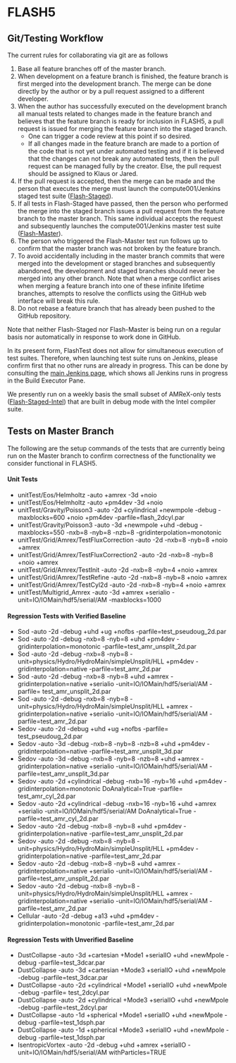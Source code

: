 # FLASH5

## Git/Testing Workflow

The current rules for collaborating via git are as follows
1.  Base all feature branches off of the master branch.
2.  When development on a feature branch is finished, the feature branch is
first merged into the development branch.  The merge can be done directly by the
author or by a pull request assigned to a different developer.
3.  When the author has successfully executed on the development branch all 
manual tests related to changes made in the feature branch and believes that the
feature branch is ready for inclusion in FLASH5, a pull request is issued for
merging the feature branch into the staged branch.
    * One can trigger a code review at this point if so desired.
    * If all changes made in the feature branch are made to a portion of the code
that is not yet under automated testing and if it is believed that the changes can not break
any automated tests, then the pull request can be managed fully by the creator.
Else, the pull request should be assigned to Klaus or Jared.
4.  If the pull request is accepted, then the merge can be made and the person
that executes the merge must launch the compute001/Jenkins staged test suite ([Flash-Staged](https://jenkins-ci.mcs.anl.gov/job/Flash-Staged/)).
5.  If all tests in Flash-Staged have passed, then the person who performed the
merge into the staged branch issues a pull request from the feature branch to
the master branch.  This same individual accepts the request and subsequently
launches the compute001/Jenkins master test suite ([Flash-Master](https://jenkins-ci.mcs.anl.gov/job/Flash-Master/)).
6.  The person who triggered the Flash-Master test run follows up to confirm
that the master branch was not broken by the feature branch.
7.  To avoid accidentally including in the master branch commits that were
merged into the development or staged branches and subsequently abandoned, the
development and staged branches should never be merged into any other branch.
Note that when a merge conflict arises when merging a feature branch into one of
these infinite lifetime branches, attempts to resolve the conflicts using the
GitHub web interface will break this rule.
8.  Do not rebase a feature branch that has already been pushed to the GitHub
repository.

Note that neither Flash-Staged nor Flash-Master is being run on a regular basis
nor automatically in response to work done in GitHub.

In its present form, FlashTest does not allow for simultaneous execution of test
suites.  Therefore, when launching test suite runs on Jenkins, please confirm
first that no other runs are already in progress.  This can be done by consulting the [main Jenkins page](https://jenkins-ci.mcs.anl.gov), which shows all Jenkins runs in progress in the Build Executor Pane.

We presently run on a weekly basis the small subset of AMReX-only tests ([Flash-Staged-Intel](https://jenkins-ci.mcs.anl.gov/job/Flash-Staged-Intel/)) that are built in debug mode with the Intel compiler suite.

## Tests on Master Branch

The following are the setup commands of the tests that are currently being run on the Master branch to confirm correctness of the functionality we consider functional in FLASH5.

#### Unit Tests
* unitTest/Eos/Helmholtz -auto +amrex -3d +noio
* unitTest/Eos/Helmholtz -auto +pm4dev -3d +noio
* unitTest/Gravity/Poisson3 -auto -2d +cylindrical +newmpole -debug -maxblocks=600 +noio +pm4dev -parfile=flash_2dcyl.par
* unitTest/Gravity/Poisson3 -auto -3d +newmpole +uhd -debug -maxblocks=550 -nxb=8 -nyb=8 -nzb=8 -gridinterpolation=monotonic
* unitTest/Grid/Amrex/TestFluxCorrection -auto -2d -nxb=8 -nyb=8 +noio +amrex
* unitTest/Grid/Amrex/TestFluxCorrection2 -auto -2d -nxb=8 -nyb=8 +noio +amrex
* unitTest/Grid/Amrex/TestInit -auto -2d -nxb=8 -nyb=4 +noio +amrex
* unitTest/Grid/Amrex/TestRefine -auto -2d -nxb=8 -nyb=8 +noio +amrex
* unitTest/Grid/Amrex/TestCyl2d -auto -2d -nxb=8 -nyb=4 +noio +amrex
* unitTest/Multigrid_Amrex -auto -3d +amrex +serialio -unit=IO/IOMain/hdf5/serial/AM -maxblocks=1000

#### Regression Tests with Verified Baseline
* Sod -auto -2d -debug +uhd +ug +nofbs -parfile=test_pseudoug_2d.par
* Sod -auto -2d -debug -nxb=8 -nyb=8 +uhd +pm4dev -gridinterpolation=monotonic -parfile=test_amr_unsplit_2d.par
* Sod -auto -2d -debug -nxb=8 -nyb=8 -unit=physics/Hydro/HydroMain/simpleUnsplit/HLL +pm4dev -gridinterpolation=native -parfile=test_amr_2d.par
* Sod -auto -2d -debug -nxb=8 -nyb=8 +uhd +amrex -gridinterpolation=native +serialio -unit=IO/IOMain/hdf5/serial/AM -parfile=	test_amr_unsplit_2d.par
* Sod -auto -2d -debug -nxb=8 -nyb=8 -unit=physics/Hydro/HydroMain/simpleUnsplit/HLL +amrex -gridinterpolation=native +serialio -unit=IO/IOMain/hdf5/serial/AM -parfile=test_amr_2d.par
* Sedov -auto -2d -debug +uhd +ug +nofbs -parfile=	test_pseudoug_2d.par
* Sedov -auto -3d -debug -nxb=8 -nyb=8 -nzb=8 +uhd +pm4dev -gridinterpolation=native -parfile=test_amr_unsplit_3d.par
* Sedov -auto -3d -debug -nxb=8 -nyb=8 -nzb=8 +uhd +amrex -gridinterpolation=native +serialio -unit=IO/IOMain/hdf5/serial/AM -parfile=test_amr_unsplit_3d.par
* Sedov -auto -2d +cylindrical -debug -nxb=16 -nyb=16 +uhd +pm4dev -gridinterpolation=monotonic DoAnalytical=True -parfile=	test_amr_cyl_2d.par
* Sedov -auto -2d +cylindrical -debug -nxb=16 -nyb=16 +uhd +amrex +serialio -unit=IO/IOMain/hdf5/serial/AM DoAnalytical=True -parfile=test_amr_cyl_2d.par
* Sedov -auto -2d -debug -nxb=8 -nyb=8 +uhd +pm4dev -gridinterpolation=native -parfile=test_amr_unsplit_2d.par
* Sedov -auto -2d -debug -nxb=8 -nyb=8 -unit=physics/Hydro/HydroMain/simpleUnsplit/HLL +pm4dev -gridinterpolation=native -parfile=test_amr_2d.par
* Sedov -auto -2d -debug -nxb=8 -nyb=8 +uhd +amrex -gridinterpolation=native +serialio -unit=IO/IOMain/hdf5/serial/AM -parfile=test_amr_unsplit_2d.par
* Sedov -auto -2d -debug -nxb=8 -nyb=8 -unit=physics/Hydro/HydroMain/simpleUnsplit/HLL +amrex -gridinterpolation=native +serialio -unit=IO/IOMain/hdf5/serial/AM -parfile=test_amr_2d.par
* Cellular -auto -2d -debug +a13 +uhd +pm4dev -gridinterpolation=monotonic -parfile=test_amr_2d.par

#### Regression Tests with Unverified Baseline
* DustCollapse -auto -3d +cartesian +Mode1 +serialIO +uhd +newMpole -debug -parfile=test_3dcar.par
* DustCollapse -auto -3d +cartesian +Mode3 +serialIO +uhd +newMpole -debug -parfile=test_3dcar.par
* DustCollapse -auto -2d +cylindrical +Mode1 +serialIO +uhd +newMpole -debug -parfile=	test_2dcyl.par
* DustCollapse -auto -2d +cylindrical +Mode3 +serialIO +uhd +newMpole -debug -parfile=test_2dcyl.par
* DustCollapse -auto -1d +spherical +Mode1 +serialIO +uhd +newMpole -debug -parfile=test_1dsph.par
* DustCollapse -auto -1d +spherical +Mode3 +serialIO +uhd +newMpole -debug -parfile=test_1dsph.par
* IsentropicVortex -auto -2d -debug +uhd +amrex +serialIO -unit=IO/IOMain/hdf5/serial/AM withParticles=TRUE
